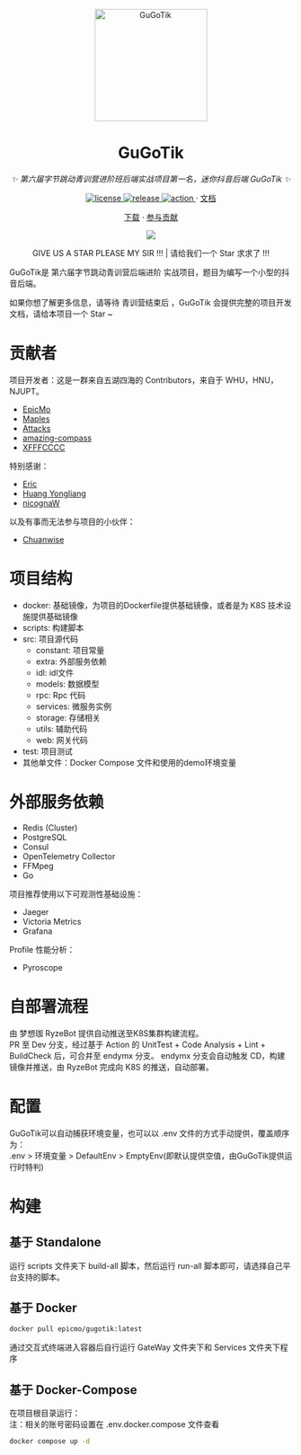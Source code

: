 <p align="center">
  <a href="https://github.com/GuGoOrg/GuGoTik">
    <img src="https://avatars.githubusercontent.com/u/140634467?s=200&v=4" width="200" height="200" alt="GuGoTik">
  </a>
</p>

<div align="center">

# GuGoTik

_✨ 第六届字节跳动青训营进阶班后端实战项目第一名，迷你抖音后端 GuGoTik ✨_  


</div>

<p align="center">
  <a href="https://raw.githubusercontent.com/GuGoOrg/GuGoTik/master/LICENSE">
    <img src="https://img.shields.io/github/license/GuGoOrg/GuGoTik" alt="license">
  </a>
  <a href="https://github.com/GuGoOrg/GuGoTik/releases">
    <img src="https://img.shields.io/github/v/release/GuGoOrg/GuGoTik?color=blueviolet&include_prereleases" alt="release">
  </a>
  <a href="https://github.com/GuGoOrg/GuGoTik/actions">
    <img src="https://github.com/GuGoOrg/GuGoTik/actions/workflows/devcheck.yml/badge.svg" alt="action">
  </a>
    ·
  <a href="https://z37kw7eggp.feishu.cn/docx/Y3KCdaFMSoKKNjxPOHAcWMiInZb">文档</a>

<p align="center">
  <a href="https://github.com/GuGoOrg/GuGoTik/releases">下载</a>
  ·
  <a href="https://github.com/GuGoOrg/GuGoTik/blob/main/CONTRIBUTING_CN.md">参与贡献</a>
</p>

<p align="center">
    <img src="https://api.visitorbadge.io/api/visitors?path=https://github.com/GuGoOrg/GuGoTik&label=visitors&countColor=%231758F0" alter="Hello, GuGoTik !"/>
    <p align= "center">GIVE US A STAR PLEASE MY SIR !!! | 请给我们一个 Star 求求了 !!!</p>
</p>

GuGoTik是 第六届字节跳动青训营后端进阶 实战项目，题目为编写一个小型的抖音后端。  

如果你想了解更多信息，请等待 青训营结束后 ，GuGoTik 会提供完整的项目开发文档，请给本项目一个 Star ~
# 贡献者
项目开发者：这是一群来自五湖四海的 Contributors，来自于 WHU，HNU，NJUPT。
- [EpicMo](https://github.com/liaosunny123)  
- [Maples](https://github.com/Maple-pro)  
- [Attacks](https://github.com/Attack825)  
- [amazing-compass](https://github.com/amazing-compass)  
- [XFFFCCCC](https://github.com/XFFFCCCC)  

特别感谢：  
- [Eric](https://github.com/ExerciseBook)  
- [Huang Yongliang](https://github.com/956237586)  
- [nicognaW](https://github.com/nicognaW)  

以及有事而无法参与项目的小伙伴：  
- [Chuanwise](https://github.com/Chuanwise)  

# 项目结构  
- docker: 基础镜像，为项目的Dockerfile提供基础镜像，或者是为 K8S 技术设施提供基础镜像
- scripts: 构建脚本
- src: 项目源代码
  - constant: 项目常量
  - extra: 外部服务依赖
  - idl: idl文件
  - models: 数据模型
  - rpc: Rpc 代码
  - services: 微服务实例
  - storage: 存储相关
  - utils: 辅助代码
  - web: 网关代码
- test: 项目测试
- 其他单文件：Docker Compose 文件和使用的demo环境变量

# 外部服务依赖
- Redis (Cluster)
- PostgreSQL  
- Consul  
- OpenTelemetry Collector  
- FFMpeg  
- Go  

项目推荐使用以下可观测性基础设施：  
- Jaeger
- Victoria Metrics
- Grafana

Profile 性能分析：  
- Pyroscope 

# 自部署流程  
由 梦想珈 RyzeBot 提供自动推送至K8S集群构建流程。  
PR 至 Dev 分支，经过基于 Action 的 UnitTest + Code Analysis + Lint + BuildCheck 后，可合并至 endymx 分支。
endymx 分支会自动触发 CD，构建镜像并推送，由 RyzeBot 完成向 K8S 的推送，自动部署。

# 配置  
GuGoTik可以自动捕获环境变量，也可以以 .env 文件的方式手动提供，覆盖顺序为：  
.env > 环境变量 > DefaultEnv > EmptyEnv(即默认提供空值，由GuGoTik提供运行时特判)

# 构建
## 基于 Standalone
运行 scripts 文件夹下 build-all 脚本，然后运行 run-all 脚本即可，请选择自己平台支持的脚本。
## 基于 Docker  
```bash
docker pull epicmo/gugotik:latest
```
通过交互式终端进入容器后自行运行 GateWay 文件夹下和 Services 文件夹下程序  
## 基于 Docker-Compose
在项目根目录运行：  
注：相关的账号密码设置在 .env.docker.compose 文件查看  
```bash
docker compose up -d
```

